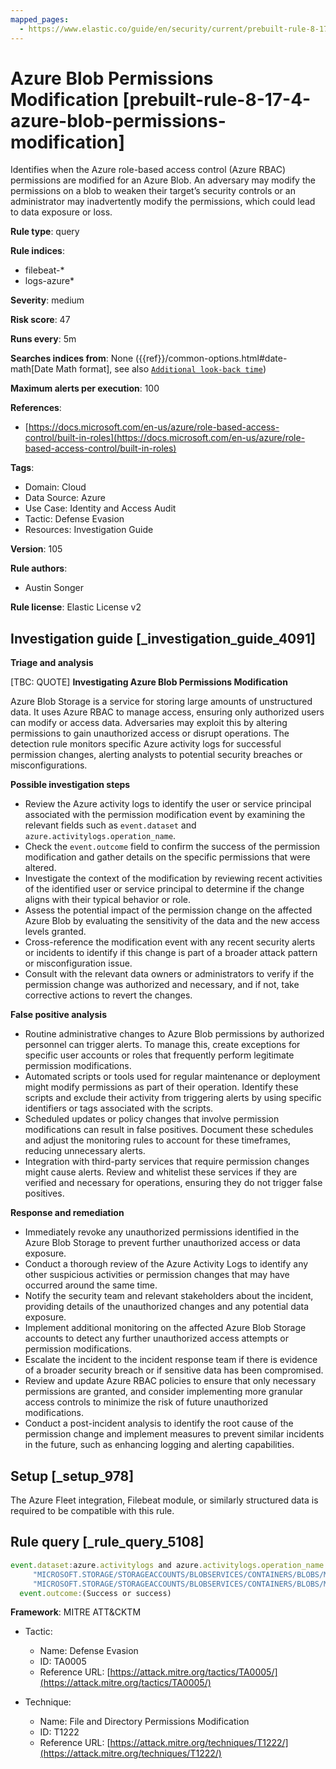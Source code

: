 ```yaml
---
mapped_pages:
  - https://www.elastic.co/guide/en/security/current/prebuilt-rule-8-17-4-azure-blob-permissions-modification.html
---
```


# Azure Blob Permissions Modification [prebuilt-rule-8-17-4-azure-blob-permissions-modification]

Identifies when the Azure role-based access control (Azure RBAC) permissions are modified for an Azure Blob. An adversary may modify the permissions on a blob to weaken their target’s security controls or an administrator may inadvertently modify the permissions, which could lead to data exposure or loss.

**Rule type**: query

**Rule indices**:

* filebeat-*
* logs-azure*

**Severity**: medium

**Risk score**: 47

**Runs every**: 5m

**Searches indices from**: None ({{ref}}/common-options.html#date-math[Date Math format], see also [`Additional look-back time`](docs-content://solutions/security/detect-and-alert/create-detection-rule.md#rule-schedule))

**Maximum alerts per execution**: 100

**References**:

* [https://docs.microsoft.com/en-us/azure/role-based-access-control/built-in-roles](https://docs.microsoft.com/en-us/azure/role-based-access-control/built-in-roles)

**Tags**:

* Domain: Cloud
* Data Source: Azure
* Use Case: Identity and Access Audit
* Tactic: Defense Evasion
* Resources: Investigation Guide

**Version**: 105

**Rule authors**:

* Austin Songer

**Rule license**: Elastic License v2

## Investigation guide [_investigation_guide_4091]

**Triage and analysis**

[TBC: QUOTE]
**Investigating Azure Blob Permissions Modification**

Azure Blob Storage is a service for storing large amounts of unstructured data. It uses Azure RBAC to manage access, ensuring only authorized users can modify or access data. Adversaries may exploit this by altering permissions to gain unauthorized access or disrupt operations. The detection rule monitors specific Azure activity logs for successful permission changes, alerting analysts to potential security breaches or misconfigurations.

**Possible investigation steps**

* Review the Azure activity logs to identify the user or service principal associated with the permission modification event by examining the relevant fields such as `event.dataset` and `azure.activitylogs.operation_name`.
* Check the `event.outcome` field to confirm the success of the permission modification and gather details on the specific permissions that were altered.
* Investigate the context of the modification by reviewing recent activities of the identified user or service principal to determine if the change aligns with their typical behavior or role.
* Assess the potential impact of the permission change on the affected Azure Blob by evaluating the sensitivity of the data and the new access levels granted.
* Cross-reference the modification event with any recent security alerts or incidents to identify if this change is part of a broader attack pattern or misconfiguration issue.
* Consult with the relevant data owners or administrators to verify if the permission change was authorized and necessary, and if not, take corrective actions to revert the changes.

**False positive analysis**

* Routine administrative changes to Azure Blob permissions by authorized personnel can trigger alerts. To manage this, create exceptions for specific user accounts or roles that frequently perform legitimate permission modifications.
* Automated scripts or tools used for regular maintenance or deployment might modify permissions as part of their operation. Identify these scripts and exclude their activity from triggering alerts by using specific identifiers or tags associated with the scripts.
* Scheduled updates or policy changes that involve permission modifications can result in false positives. Document these schedules and adjust the monitoring rules to account for these timeframes, reducing unnecessary alerts.
* Integration with third-party services that require permission changes might cause alerts. Review and whitelist these services if they are verified and necessary for operations, ensuring they do not trigger false positives.

**Response and remediation**

* Immediately revoke any unauthorized permissions identified in the Azure Blob Storage to prevent further unauthorized access or data exposure.
* Conduct a thorough review of the Azure Activity Logs to identify any other suspicious activities or permission changes that may have occurred around the same time.
* Notify the security team and relevant stakeholders about the incident, providing details of the unauthorized changes and any potential data exposure.
* Implement additional monitoring on the affected Azure Blob Storage accounts to detect any further unauthorized access attempts or permission modifications.
* Escalate the incident to the incident response team if there is evidence of a broader security breach or if sensitive data has been compromised.
* Review and update Azure RBAC policies to ensure that only necessary permissions are granted, and consider implementing more granular access controls to minimize the risk of future unauthorized modifications.
* Conduct a post-incident analysis to identify the root cause of the permission change and implement measures to prevent similar incidents in the future, such as enhancing logging and alerting capabilities.


## Setup [_setup_978]

The Azure Fleet integration, Filebeat module, or similarly structured data is required to be compatible with this rule.


## Rule query [_rule_query_5108]

```js
event.dataset:azure.activitylogs and azure.activitylogs.operation_name:(
     "MICROSOFT.STORAGE/STORAGEACCOUNTS/BLOBSERVICES/CONTAINERS/BLOBS/MANAGEOWNERSHIP/ACTION" or
     "MICROSOFT.STORAGE/STORAGEACCOUNTS/BLOBSERVICES/CONTAINERS/BLOBS/MODIFYPERMISSIONS/ACTION") and
  event.outcome:(Success or success)
```

**Framework**: MITRE ATT&CKTM

* Tactic:

    * Name: Defense Evasion
    * ID: TA0005
    * Reference URL: [https://attack.mitre.org/tactics/TA0005/](https://attack.mitre.org/tactics/TA0005/)

* Technique:

    * Name: File and Directory Permissions Modification
    * ID: T1222
    * Reference URL: [https://attack.mitre.org/techniques/T1222/](https://attack.mitre.org/techniques/T1222/)




